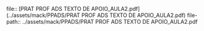 file:: [PRAT PROF ADS TEXTO DE APOIO_AULA2.pdf](../assets/mack/PPADS/PRAT PROF ADS TEXTO DE APOIO_AULA2.pdf)
file-path:: ../assets/mack/PPADS/PRAT PROF ADS TEXTO DE APOIO_AULA2.pdf
